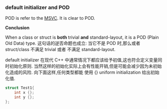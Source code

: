 ### default initializer and POD

POD is refer to the [MSVC](https://docs.microsoft.com/en-us/cpp/cpp/trivial-standard-layout-and-pod-types?view=msvc-170).
It is clear to POD.

**Conclusion**

When a class or struct is **both** trivial **and** standard-layout, it is a POD (Plain Old Data) type.
这句话的逆否命题也成立: 当它不是 POD 时,那么或者 struct/class 不满足 trivial 或者 不满足 standard-layout.

default initializer 在现代 C++ 中通常情况下都应该给予初值,这也符合定义变量同时初始化原则.
当然这样的初始化实际上会有性能开销,但是可能会减少因为未初始化造成的风险. 向下面这样,任何类型都能
使用 {} uniform initialization 给出初始化值.

```C++
struct Test1{
    int x {};
    int y {};
};
```

